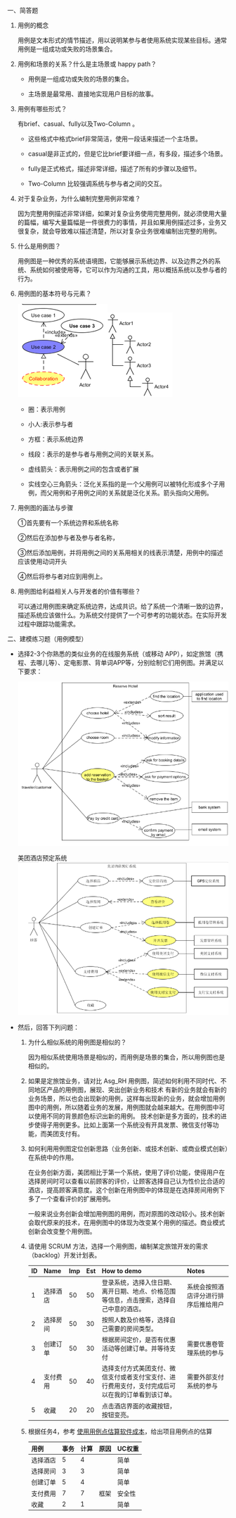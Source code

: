 一、简答题

1. 用例的概念

   用例是文本形式的情节描述，用以说明某参与者使用系统实现某些目标。通常用例是一组成功或失败的场景集合。

2. 用例和场景的关系？什么是主场景或 happy path？

   - 用例是一组成功或失败的场景的集合。

   - 主场景是最常用、直接地实现用户目标的故事。

3. 用例有哪些形式？

   有brief、casual、fully以及Two-Column 。

   - 这些格式中格式brief非常简洁，使用一段话来描述一个主场景。

   - casual是非正式的，但是它比brief要详细一点，有多段，描述多个场景。
   - fully是正式格式，描述非常详细，描述了所有的步骤以及细节。
   - Two-Column 比较强调系统与参与者之间的交互。

4. 对于复杂业务，为什么编制完整用例非常难？

   因为完整用例描述非常详细，如果对复杂业务使用完整用例，就必须使用大量的篇幅，编写大量篇幅是一件很费力的事情，并且如果用例描述过多，业务又很复杂，就会导致难以描述清楚，所以对复杂业务很难编制出完整的用例。

5. 什么是用例图？

   用例图是一种优秀的系统语境图，它能够展示系统边界、以及边界之外的系统、系统如何被使用等，它可以作为沟通的工具，用以概括系统以及参与者的行为。

6. 用例图的基本符号与元素？

   ![1554448595892](image/elements_2.png)![1554727772776](image/elements_1.png)

   - 圈：表示用例

   - 小人:表示参与者

   - 方框：表示系统边界

   - 线段：表示的是参与者与用例之间的关联关系。

   - 虚线箭头：表示用例之间的包含或者扩展
   - 实线空心三角箭头：泛化关系指的是一个父用例可以被特化形成多个子用例，而父用例和子用例之间的关系就是泛化关系。箭头指向父用例。

7. 用例图的画法与步骤

   ①首先要有一个系统边界和系统名称

   ②然后在添加参与者及参与者名称，

   ③然后添加用例，并将用例之间的关系用相关的线表示清楚，用例中的描述应该使用动词开头

   ④然后将参与者对应到用例上。

8. 用例图给利益相关人与开发者的价值有哪些？

   可以通过用例图来确定系统边界，达成共识。给了系统一个清晰一致的边界，描述系统应该做什么。为系统交付提供了一个可参考的功能状态。在实际开发过程中跟踪功能需求。

二、建模练习题（用例模型）

- 选择2-3个你熟悉的类似业务的在线服务系统（或移动 APP），如定旅馆（携程、去哪儿等）、定电影票、背单词APP等，分别绘制它们用例图。并满足以下要求：

  ![usercase1](image/usercase1.png)

  美团酒店预定系统![美团酒店预订系统](image/usercase2.png)

- 然后，回答下列问题：
  1. 为什么相似系统的用例图是相似的？

     因为相似系统使用场景是相似的，而用例是场景的集合，所以用例图也是相似的。

  2. 如果是定旅馆业务，请对比 Asg_RH 用例图，简述如何利用不同时代、不同地区产品的用例图，展现、突出创新业务和技术
      有新的业务就会有新的业务场景，所以也会出现新的用例，这样每出现新的业务，就会增加用例图中的用例，所以随着业务的发展，用例图就会越来越大。在用例图中可以使用不同的背景颜色标识出新的用例。
      技术创新是多方面的，技术的进步使得子用例更多。比如上面第一个系统没有开具发票、微信支付等功能，而美团支付有。

  3. 如何利用用例图定位创新思路（业务创新、或技术创新、或商业模式创新）在系统中的作用。

      在业务创新方面，美团相比于第一个系统，使用了评价功能，使得用户在选择房间时可以查看以前顾客的评价，让顾客选择自己认为性价比合适的酒店，提高顾客满意度。这个创新在用例图中的体现是在选择房间用例下多了一个查看评价的扩展用例。

      一般来说业务创新会增加用例图的用例，而对原图的改动较小。技术创新会取代原来的技术，在用例图中的体现为改变某个用例的描述。商业模式创新会改变整个用例图。

  4. 请使用 SCRUM 方法，选择一个用例图，编制某定旅馆开发的需求（backlog）开发计划表。

      | ID   | Name     | Imp  | Est  | How to demo                                                  | Notes                                |
      | ---- | -------- | ---- | ---- | ------------------------------------------------------------ | ------------------------------------ |
      | 1    | 选择酒店 | 50   | 50   | 登录系统，选择入住日期、离开日期、地点、价格范围等信息，点击搜索，选择自己中意的酒店。 | 系统会按照酒店评分进行排序后推给用户 |
      | 2    | 选择房间 | 50   | 30   | 按照人数及价格等，选择自己需要的房间类型。                   |                                      |
      | 3    | 创建订单 | 50   | 30   | 根据房间定价，是否有优惠活动等创建订单。并等待支付           | 需要优惠卷管理系统的参与             |
      | 4    | 支付费用 | 50   | 40   | 选择支付方式美团支付、微信支付或者支付宝支付、进行费用支付，支付完成后可以在我的订单看到该订单。 | 需要外部支付系统的参与               |
      | 5    | 收藏     | 20   | 20   | 点击酒店界面的收藏按钮，按钮变亮。                           |                                      |

      

  5. 根据任务4，参考 [使用用例点估算软件成本](https://www.ibm.com/developerworks/cn/rational/edge/09/mar09/collaris_dekker/index.html)，给出项目用例点的估算

      | 用例     | 事务 | 计算 | 原因 | UC权重 |
      | -------- | ---- | ---- | ---- | ------ |
      | 选择酒店 | 5    | 4    |      | 简单   |
      | 选择房间 | 3    | 3    |      | 简单   |
      | 创建订单 | 5    | 4    |      | 简单   |
      | 支付费用 | 7    | 7    | 框架 | 安全性 |
      | 收藏     | 2    | 1    |      | 简单   |

